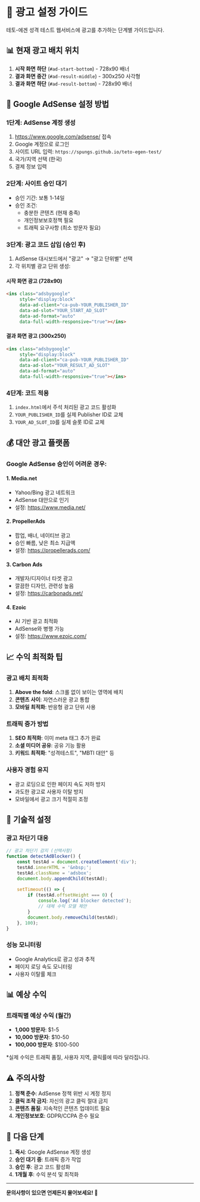 # 🎯 광고 설정 가이드

테토-에겐 성격 테스트 웹서비스에 광고를 추가하는 단계별 가이드입니다.

## 📊 현재 광고 배치 위치

1. **시작 화면 하단** (`#ad-start-bottom`) - 728x90 배너
2. **결과 화면 중간** (`#ad-result-middle`) - 300x250 사각형
3. **결과 화면 하단** (`#ad-result-bottom`) - 728x90 배너

## 🚀 Google AdSense 설정 방법

### 1단계: AdSense 계정 생성
1. https://www.google.com/adsense/ 접속
2. Google 계정으로 로그인
3. 사이트 URL 입력: `https://spungs.github.io/teto-egen-test/`
4. 국가/지역 선택 (한국)
5. 결제 정보 입력

### 2단계: 사이트 승인 대기
- 승인 기간: 보통 1-14일
- 승인 조건:
  - 충분한 콘텐츠 (현재 충족)
  - 개인정보보호정책 필요
  - 트래픽 요구사항 (최소 방문자 필요)

### 3단계: 광고 코드 삽입 (승인 후)
1. AdSense 대시보드에서 "광고" → "광고 단위별" 선택
2. 각 위치별 광고 단위 생성:

#### 시작 화면 광고 (728x90)
```html
<ins class="adsbygoogle"
     style="display:block"
     data-ad-client="ca-pub-YOUR_PUBLISHER_ID"
     data-ad-slot="YOUR_START_AD_SLOT"
     data-ad-format="auto"
     data-full-width-responsive="true"></ins>
```

#### 결과 화면 광고 (300x250)
```html
<ins class="adsbygoogle"
     style="display:block"
     data-ad-client="ca-pub-YOUR_PUBLISHER_ID"
     data-ad-slot="YOUR_RESULT_AD_SLOT"
     data-ad-format="auto"
     data-full-width-responsive="true"></ins>
```

### 4단계: 코드 적용
1. `index.html`에서 주석 처리된 광고 코드 활성화
2. `YOUR_PUBLISHER_ID`를 실제 Publisher ID로 교체
3. `YOUR_AD_SLOT_ID`를 실제 슬롯 ID로 교체

## 💰 대안 광고 플랫폼

### Google AdSense 승인이 어려운 경우:

#### 1. Media.net
- Yahoo/Bing 광고 네트워크
- AdSense 대안으로 인기
- 설정: https://www.media.net/

#### 2. PropellerAds
- 팝업, 배너, 네이티브 광고
- 승인 빠름, 낮은 최소 지급액
- 설정: https://propellerads.com/

#### 3. Carbon Ads
- 개발자/디자이너 타겟 광고
- 깔끔한 디자인, 관련성 높음
- 설정: https://carbonads.net/

#### 4. Ezoic
- AI 기반 광고 최적화
- AdSense와 병행 가능
- 설정: https://www.ezoic.com/

## 📈 수익 최적화 팁

### 광고 배치 최적화
1. **Above the fold**: 스크롤 없이 보이는 영역에 배치
2. **콘텐츠 사이**: 자연스러운 광고 통합
3. **모바일 최적화**: 반응형 광고 단위 사용

### 트래픽 증가 방법
1. **SEO 최적화**: 이미 meta 태그 추가 완료
2. **소셜 미디어 공유**: 공유 기능 활용
3. **키워드 최적화**: "성격테스트", "MBTI 대안" 등

### 사용자 경험 유지
- 광고 로딩으로 인한 페이지 속도 저하 방지
- 과도한 광고로 사용자 이탈 방지
- 모바일에서 광고 크기 적절히 조정

## 🔧 기술적 설정

### 광고 차단기 대응
```javascript
// 광고 차단기 감지 (선택사항)
function detectAdBlocker() {
    const testAd = document.createElement('div');
    testAd.innerHTML = '&nbsp;';
    testAd.className = 'adsbox';
    document.body.appendChild(testAd);
    
    setTimeout(() => {
        if (testAd.offsetHeight === 0) {
            console.log('Ad blocker detected');
            // 대체 수익 모델 제안
        }
        document.body.removeChild(testAd);
    }, 100);
}
```

### 성능 모니터링
- Google Analytics로 광고 성과 추적
- 페이지 로딩 속도 모니터링
- 사용자 이탈률 체크

## 📊 예상 수익

### 트래픽별 예상 수익 (월간)
- **1,000 방문자**: $1-5
- **10,000 방문자**: $10-50  
- **100,000 방문자**: $100-500

*실제 수익은 트래픽 품질, 사용자 지역, 클릭률에 따라 달라집니다.

## ⚠️ 주의사항

1. **정책 준수**: AdSense 정책 위반 시 계정 정지
2. **클릭 조작 금지**: 자신의 광고 클릭 절대 금지
3. **콘텐츠 품질**: 지속적인 콘텐츠 업데이트 필요
4. **개인정보보호**: GDPR/CCPA 준수 필요

## 🚀 다음 단계

1. **즉시**: Google AdSense 계정 생성
2. **승인 대기 중**: 트래픽 증가 작업
3. **승인 후**: 광고 코드 활성화
4. **1개월 후**: 수익 분석 및 최적화

---

**문의사항이 있으면 언제든지 물어보세요! 💪** 